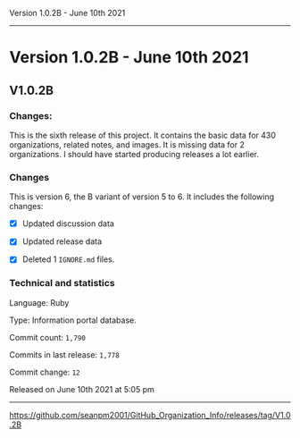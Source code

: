 Version 1.0.2B - June 10th 2021 

***

# Version 1.0.2B - June 10th 2021

## V1.0.2B

### Changes:

This is the sixth release of this project. It contains the basic data for 430 organizations, <!-- (fork count minus 2) !--> related notes, and images. It is missing data for 2 organizations. I should have started producing releases a lot earlier.

### Changes

This is version 6, the B variant of version 5 to 6. It includes the following changes:

- [x] Updated discussion data

- [x] Updated release data

- [x] Deleted 1 `IGNORE.md` files.

### Technical and statistics

Language: Ruby

Type: Information portal database.

Commit count: `1,790`

Commits in last release: `1,778`

Commit change: `12`

Released on June 10th 2021 at 5:05 pm

***

https://github.com/seanpm2001/GitHub_Organization_Info/releases/tag/V1.0.2B
